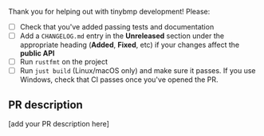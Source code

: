 Thank you for helping out with tinybmp development! Please:

- [ ] Check that you've added passing tests and documentation
- [ ] Add a `CHANGELOG.md` entry in the **Unreleased** section under the appropriate heading (**Added**, **Fixed**, etc) if your changes affect the **public API**
- [ ] Run `rustfmt` on the project
- [ ] Run `just build` (Linux/macOS only) and make sure it passes. If you use Windows, check that CI passes once you've opened the PR.

## PR description

[add your PR description here]
